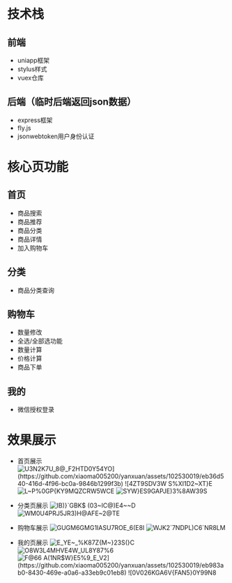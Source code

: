 # 技术栈

## 前端
- uniapp框架
- stylus样式
- vuex仓库

## 后端（临时后端返回json数据）
- express框架
- fly.js
- jsonwebtoken用户身份认证

# 核心页功能
## 首页
- 商品搜索
- 商品推荐
- 商品分类
- 商品详情
- 加入购物车

## 分类
- 商品分类查询

## 购物车
- 数量修改
- 全选/全部选功能
- 数量计算
- 价格计算
- 商品下单

## 我的
- 微信授权登录

# 效果展示
- 首页展示
![U3N2$K7U_8@_F2HTD0Y54YO](https://github.com/xiaoma005200/yanxuan/assets/102530019/eb36d540-416d-4f96-bc0a-9846b1299f3b)
![4ZT9S$DV3W S%XI1D2~XT}E](https://github.com/xiaoma005200/yanxuan/assets/102530019/b0ad13cd-f2f8-4a28-85f5-ac75c586882e)
![L~P`%0GP`{KY9MQZCRW5WCE](https://github.com/xiaoma005200/yanxuan/assets/102530019/48b1187f-85d2-43ce-9552-aca2610638ff)
![SYW}ES9GAP$JE$)3%8AW39S](https://github.com/xiaoma005200/yanxuan/assets/102530019/359d6130-299f-4e1b-b985-7a5733b7d4ef)

- 分类页展示
![IB)}`GBK$ (03~IC@)E4~~D](https://github.com/xiaoma005200/yanxuan/assets/102530019/95a83a55-dfd0-4eb1-b322-55a3d8cd5df2)
![WM0U4PRJ5JR3)H@AFE~2@TE](https://github.com/xiaoma005200/yanxuan/assets/102530019/9250c8d4-fd56-4cb7-9a89-64ee949bf892)

- 购物车展示
![GUGM6GMG1IASU7ROE_6(E8I](https://github.com/xiaoma005200/yanxuan/assets/102530019/26be82f8-82f9-4955-8624-a19866962615)
![`WJK`2$`7ND$PL)C6`NR8LM](https://github.com/xiaoma005200/yanxuan/assets/102530019/b4ec3048-afb9-4093-bbaa-9676b4d932e2)

- 我的页展示
![E_YE~$_%K87Z{M~}2$3S(}C](https://github.com/xiaoma005200/yanxuan/assets/102530019/3b04a67d-5eee-4094-b03b-3677ad9440fb)
![O8W`3L4MHVE4W_UL8Y8`7%6](https://github.com/xiaoma005200/yanxuan/assets/102530019/72f91212-20d3-4f8a-bb86-888d467ae8b5)
![F@66 A(1NR$W}E5`%9_E_V2](https://github.com/xiaoma005200/yanxuan/assets/102530019/eb983ab0-8430-469e-a0a6-a33eb9c01eb8)
![`0V026KGA6V{FAN5}0Y99N8](https://github.com/xiaoma005200/yanxuan/assets/102530019/d0a00da5-1bb1-453c-a2f9-64a972add11d)







